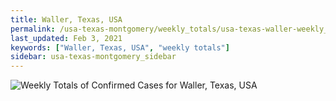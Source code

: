 ```yaml
---
title: Waller, Texas, USA
permalink: /usa-texas-montgomery/weekly_totals/usa-texas-waller-weekly_totals.html
last_updated: Feb 3, 2021
keywords: ["Waller, Texas, USA", "weekly totals"]
sidebar: usa-texas-montgomery_sidebar
---
```


![Weekly Totals of Confirmed Cases for Waller, Texas, USA](/covid_tracker/images/graphs/usa-texas-waller-weekly_totals_graph.png)

